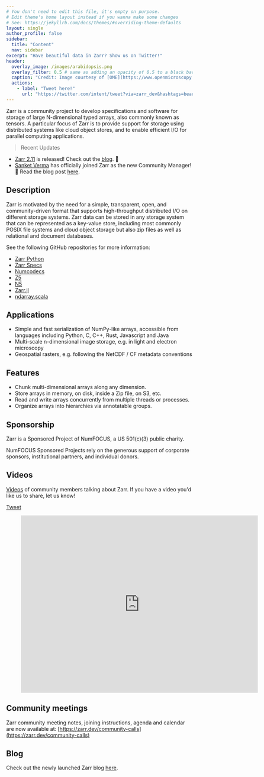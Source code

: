 ```yaml
---
# You don't need to edit this file, it's empty on purpose.
# Edit theme's home layout instead if you wanna make some changes
# See: https://jekyllrb.com/docs/themes/#overriding-theme-defaults
layout: single
author_profile: false
sidebar:
  title: "Content"
  nav: sidebar
excerpt: "Have beautiful data in Zarr? Show us on Twitter!"
header:
  overlay_image: /images/arabidopsis.png
  overlay_filter: 0.5 # same as adding an opacity of 0.5 to a black background
  caption: "Credit: Image courtesy of [OME](https://www.openmicroscopy.org/2020/11/04/zarr-data.html) by Valuchova et al. CC-BY 4.0, [eLife 2020](https://doi.org/10.7554/eLife.52546) [(idr0077)](https://doi.org/10.17867/10000144)"
  actions:
    - label: "Tweet here!"
      url: "https://twitter.com/intent/tweet?via=zarr_dev&hashtags=beautifuldata"
---
```


Zarr is a community project to develop specifications and software for
storage of large N-dimensional typed arrays, also commonly known as
tensors. A particular focus of Zarr is to provide support for storage
using distributed systems like cloud object stores, and to enable
efficient I/O for parallel computing applications.

>Recent Updates

- [Zarr 2.11](https://zarr.readthedocs.io/en/stable/release.html#release-2-11-0) is released! Check out the [blog](https://zarr.dev/blog/release-2-11). 🥂
- [Sanket Verma](https://twitter.com/msankeys963/) has officially joined Zarr as the new Community Manager! 🎉 Read the blog post [here](https://zarr.dev/blog/welcoming-community-manager/).


## Description

Zarr is motivated by the need for a simple, transparent, open, and
community-driven format that supports high-throughput distributed I/O on
different storage systems. Zarr data can be stored in any storage system that
can be represented as a key-value store, including most commonly POSIX file
systems and cloud object storage but also zip files as well as relational and
document databases.

See the following GitHub repositories for more information:

* [Zarr Python](https://github.com/zarr-developers/zarr)
* [Zarr Specs](https://github.com/zarr-developers/zarr-specs)
* [Numcodecs](https://github.com/zarr-developers/numcodecs)
* [Z5](https://github.com/constantinpape/z5)
* [N5](https://github.com/zarr-developers/numcodecs)
* [Zarr.jl](https://github.com/meggart/Zarr.jl)
* [ndarray.scala](https://github.com/lasersonlab/ndarray.scala)

## Applications

* Simple and fast serialization of NumPy-like arrays, accessible from languages including Python, C, C++, Rust, Javascript and Java
* Multi-scale n-dimensional image storage, e.g. in light and electron microscopy
* Geospatial rasters, e.g. following the NetCDF / CF metadata conventions

## Features

* Chunk multi-dimensional arrays along any dimension.
* Store arrays in memory, on disk, inside a Zip file, on S3, etc.
* Read and write arrays concurrently from multiple threads or processes.
* Organize arrays into hierarchies via annotatable groups.

## Sponsorship

Zarr is a Sponsored Project of NumFOCUS, a US 501(c)(3) public charity.

NumFOCUS Sponsored Projects rely on the generous support of corporate sponsors, institutional partners, and individual donors.

## Videos

[Videos](https://www.youtube.com/playlist?list=PLvkeNUPrCU04Xvcph4ErxsRkZq28Oucr7)
of community members talking about Zarr. If you have a video you'd like us to share, let us know!

<a href="https://twitter.com/share?ref_src=twsrc%5Etfw" class="twitter-share-button" data-text="Take a look at my video about Zarr! " data-hashtags="beautifuldata" data-related="zarr_dev" data-show-count="false">Tweet</a><script async src="https://platform.twitter.com/widgets.js" charset="utf-8"></script>

<div class="video">
    <figure>
        <iframe width="640" height="480"
            src="https://www.youtube.com/embed/videoseries?list=PLvkeNUPrCU04Xvcph4ErxsRkZq28Oucr7"
            frameborder="0" allowfullscreen></iframe>
    </figure>
</div>

## Community meetings

Zarr community meeting notes, joining instructions, agenda and calendar are now available at: [https://zarr.dev/community-calls](https://zarr.dev/community-calls)

## Blog

Check out the newly launched Zarr blog [here](https://zarr.dev/blog).
